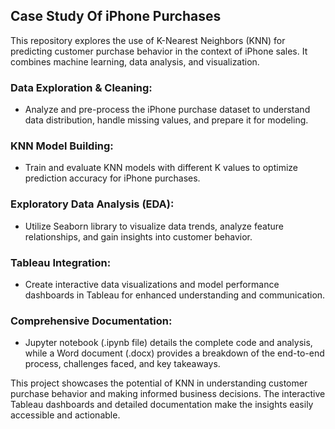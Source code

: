 ## Case Study Of iPhone Purchases 


This repository explores the use of K-Nearest Neighbors (KNN) for predicting customer purchase behavior in the context of iPhone sales. It combines machine learning, data analysis, and visualization.

### Data Exploration & Cleaning: 
 - Analyze and pre-process the iPhone purchase dataset to understand data distribution, handle missing values, and prepare it for modeling.
### KNN Model Building:
 - Train and evaluate KNN models with different K values to optimize prediction accuracy for iPhone purchases.
### Exploratory Data Analysis (EDA):
 - Utilize Seaborn library to visualize data trends, analyze feature relationships, and gain insights into customer behavior.
### Tableau Integration:
 - Create interactive data visualizations and model performance dashboards in Tableau for enhanced understanding and communication.
### Comprehensive Documentation:
 - Jupyter notebook (.ipynb file) details the complete code and analysis, while a Word document (.docx) provides a breakdown of the end-to-end process, challenges faced, and key takeaways.

This project showcases the potential of KNN in understanding customer purchase behavior and making informed business decisions. The interactive Tableau dashboards and detailed documentation make the insights easily accessible and actionable.
